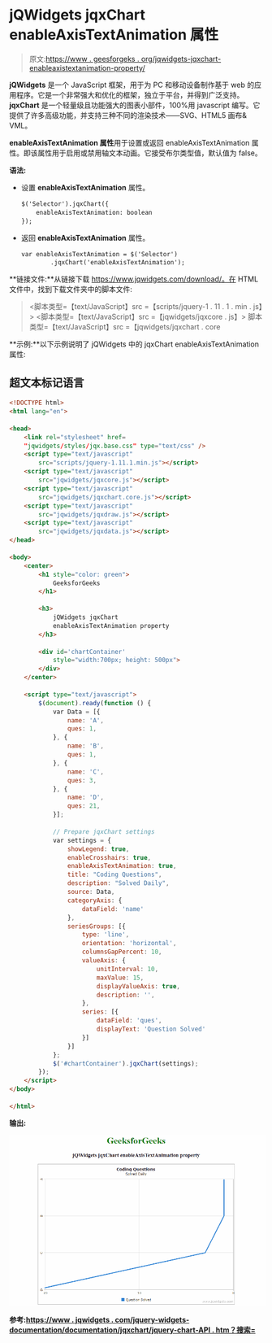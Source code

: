 # jQWidgets jqxChart enableAxisTextAnimation 属性

> 原文:[https://www . geesforgeks . org/jqwidgets-jqxchart-enableaxistextanimation-property/](https://www.geeksforgeeks.org/jqwidgets-jqxchart-enableaxistextanimation-property/)

**jQWidgets** 是一个 JavaScript 框架，用于为 PC 和移动设备制作基于 web 的应用程序。它是一个非常强大和优化的框架，独立于平台，并得到广泛支持。 **jqxChart** 是一个轻量级且功能强大的图表小部件，100%用 javascript 编写。它提供了许多高级功能，并支持三种不同的渲染技术——SVG、HTML5 画布& VML。

**enableAxisTextAnimation 属性**用于设置或返回 enableAxisTextAnimation 属性。即该属性用于启用或禁用轴文本动画。它接受布尔类型值，默认值为 false。

**语法:**

*   设置 **enableAxisTextAnimation** 属性。

    ```html
    $('Selector').jqxChart({ 
        enableAxisTextAnimation: boolean
    });
    ```

*   返回 **enableAxisTextAnimation** 属性。

    ```html
    var enableAxisTextAnimation = $('Selector')
            .jqxChart('enableAxisTextAnimation');
    ```

**链接文件:**从链接下载 https://www.jqwidgets.com/download/。在 HTML 文件中，找到下载文件夹中的脚本文件:

> <link rel="”stylesheet”" href="”jqwidgets/styles/jqx.base.css”" type="”text/css”">
> <脚本类型=【text/JavaScript】src =【scripts/jquery-1 . 11 . 1 . min . js】></脚本>
> <脚本类型=【text/JavaScript】src =【jqwidgets/jqxcore . js】></脚本>
> 脚本类型=【text/JavaScript】src =【jqwidgets/jqxchart . core

**示例:**以下示例说明了 jQWidgets 中的 jqxChart enableAxisTextAnimation 属性:

## 超文本标记语言

```html
<!DOCTYPE html>
<html lang="en">

<head>
    <link rel="stylesheet" href=
    "jqwidgets/styles/jqx.base.css" type="text/css" />
    <script type="text/javascript" 
        src="scripts/jquery-1.11.1.min.js"></script>
    <script type="text/javascript" 
        src="jqwidgets/jqxcore.js"></script>
    <script type="text/javascript" 
        src="jqwidgets/jqxchart.core.js"></script>
    <script type="text/javascript" 
        src="jqwidgets/jqxdraw.js"></script>
    <script type="text/javascript" 
        src="jqwidgets/jqxdata.js"></script>
</head>

<body>
    <center>
        <h1 style="color: green">
            GeeksforGeeks
        </h1>

        <h3>
            jQWidgets jqxChart 
            enableAxisTextAnimation property
        </h3>

        <div id='chartContainer' 
            style="width:700px; height: 500px">
        </div>
    </center>

    <script type="text/javascript">
        $(document).ready(function () {
            var Data = [{
                name: 'A',
                ques: 1,
            }, {
                name: 'B',
                ques: 1,
            }, {
                name: 'C',
                ques: 3,
            }, {
                name: 'D',
                ques: 21,
            }];

            // Prepare jqxChart settings
            var settings = {
                showLegend: true,
                enableCrosshairs: true,
                enableAxisTextAnimation: true,
                title: "Coding Questions",
                description: "Solved Daily",
                source: Data,
                categoryAxis: {
                    dataField: 'name'
                },
                seriesGroups: [{
                    type: 'line',
                    orientation: 'horizontal',
                    columnsGapPercent: 10,
                    valueAxis: {
                        unitInterval: 10,
                        maxValue: 15,
                        displayValueAxis: true,
                        description: '',
                    },
                    series: [{
                        dataField: 'ques',
                        displayText: 'Question Solved'
                    }]
                }]
            };
            $('#chartContainer').jqxChart(settings);
        });
    </script>
</body>

</html>
```

**输出:**

![](img/3816f3e460c7c5bcf4c577bc1f3c0b1a.png)

**参考:**[**https://www . jqwidgets . com/jquery-widgets-documentation/documentation/jqxchart/jquery-chart-API . htm？搜索=**](https://www.jqwidgets.com/jquery-widgets-documentation/documentation/jqxchart/jquery-chart-api.htm?search=)